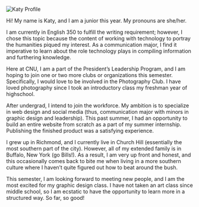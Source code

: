 ![Katy Profile](https://katy-s.github.io/KSENGL350/images/profile.jpeg)

Hi! My name is Katy, and I am a junior this year. My pronouns are she/her.  

I am currently in English 350 to fulfill the writing requirement; however, I chose this topic because the content of working with technology to portray the humanities piqued my interest. As a communication major, I find it imperative to learn about the role technology plays in compiling information and furthering knowledge.  

Here at CNU, I am a part of the President’s Leadership Program, and I am hoping to join one or two more clubs or organizations this semester. Specifically, I would love to be involved in the Photography Club. I have loved photography since I took an introductory class my freshman year of highschool.

After undergrad, I intend to join the workforce. My ambition is to specialize in web design and social media (thus, communication major with minors in graphic design and leadership). This past summer, I had an opportunity to build an entire website from scratch as a part of my summer internship. Publishing the finished product was a satisfying experience. 

I grew up in Richmond, and I currently live in Church Hill (essentially the most southern part of the city). However, all of my extended family is in Buffalo, New York (go Bills!). As a result, I am very up front and honest, and this occasionally comes back to bite me when living in a more southern culture where I haven’t quite figured out how to beat around the bush.

This semester, I am looking forward to meeting new people, and I am the most excited for my graphic design class. I have not taken an art class since middle school, so I am ecstatic to have the opportunity to learn more in a structured way. So far, so good!
